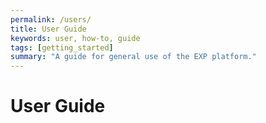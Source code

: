 ```yaml
---
permalink: /users/
title: User Guide
keywords: user, how-to, guide
tags: [getting_started]
summary: "A guide for general use of the EXP platform."
---
```


# User Guide
